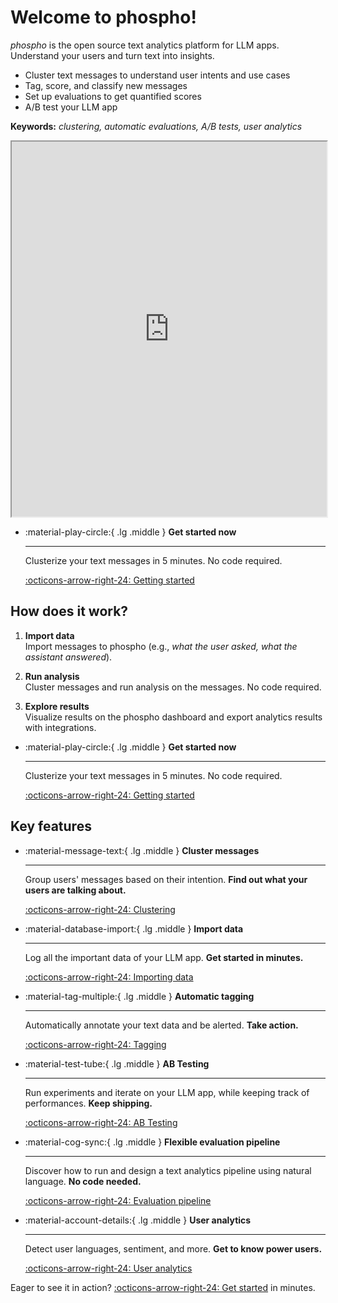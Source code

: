# Welcome to phospho!

*phospho* is the open source text analytics platform for LLM apps. Understand your users and turn text into insights.

- Cluster text messages to understand user intents and use cases
- Tag, score, and classify new messages
- Set up evaluations to get quantified scores
- A/B test your LLM app

**Keywords:** _clustering, automatic evaluations, A/B tests, user analytics_

<iframe
  width="100%"
  height="600"
  src="https://www.youtube.com/embed/4QeNPa4xOc8?si=S7Z37Wtw94JCbw0K"
  allowfullscreen
></iframe>

<div class="grid cards" markdown>

-   :material-play-circle:{ .lg .middle } __Get started now__

    ---

    Clusterize your text messages in 5 minutes. No code required.

    [:octicons-arrow-right-24: Getting started](/getting-started)

</div>

## How does it work?

1. **Import data**  
   Import messages to phospho (e.g., _what the user asked, what the assistant answered_).

2. **Run analysis**  
   Cluster messages and run analysis on the messages. No code required.

3. **Explore results**  
   Visualize results on the phospho dashboard and export analytics results with integrations.

<div class="grid cards" markdown>

-   :material-play-circle:{ .lg .middle } __Get started now__

    ---

    Clusterize your text messages in 5 minutes. No code required.

    [:octicons-arrow-right-24: Getting started](/getting-started)

</div>

## Key features

<div class="grid cards" markdown>

-   :material-message-text:{ .lg .middle } __Cluster messages__

    ---

    Group users' messages based on their intention. **Find out what your users are talking about.**

    [:octicons-arrow-right-24: Clustering](/analytics/clustering)

-   :material-database-import:{ .lg .middle } __Import data__

    ---

    Log all the important data of your LLM app. **Get started in minutes.**

    [:octicons-arrow-right-24: Importing data](/getting-started)

-   :material-tag-multiple:{ .lg .middle } __Automatic tagging__

    ---

    Automatically annotate your text data and be alerted. **Take action.**

    [:octicons-arrow-right-24: Tagging](/analytics/tagging)

-   :material-test-tube:{ .lg .middle } __AB Testing__

    ---

    Run experiments and iterate on your LLM app, while keeping track of performances. **Keep shipping.**

    [:octicons-arrow-right-24: AB Testing](/analytics/ab-testing)

-   :material-cog-sync:{ .lg .middle } __Flexible evaluation pipeline__

    ---

    Discover how to run and design a text analytics pipeline using natural language. **No code needed.**

    [:octicons-arrow-right-24: Evaluation pipeline](/analytics/events)

-   :material-account-details:{ .lg .middle } __User analytics__

    ---

    Detect user languages, sentiment, and more. **Get to know power users.**

    [:octicons-arrow-right-24: User analytics](/analytics/language)

</div>

Eager to see it in action? [:octicons-arrow-right-24: Get started](/getting-started) in minutes.

